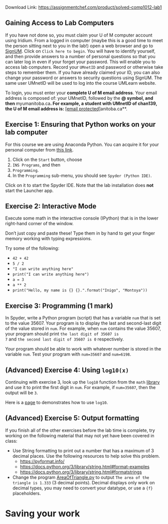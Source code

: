 Download Link: https://assignmentchef.com/product/solved-comp1012-lab1
<br>
<h2 id="exercise-0-gaining-access-to-lab-computers"> Gaining Access to Lab Computers</h2>

If you have not done so, you must claim your U of M computer account using Iridium. From a logged in computer (maybe this is a good time to meet the person sitting next to you in the lab!) open a web browser and go to <a href="http://signum.umanitoba.ca" target="_blank" rel="noopener">SignUM</a>. Click on <code>Click here to begin</code>. You will have to identify yourself, and then provide answers to a number of personal questions so that you can later log in even if your forget your password. This will enable you to access lab computers. Record your <code>UMnetID</code> and password or otherwise take steps to remember them. If you have already claimed your ID, you can also change your password or answers to security questions using SignUM. The same user UMnetID will be used to log into the course UMLearn website.

To login, you must enter your <strong>complete U of M email address</strong>. Your email address is composed of: your UMnetID, followed by the <strong><span class="citation" data-cites="*">@*</span>* symbol, and then </strong>myumanitoba.ca<strong>. For example, a student with UMnetID of chan139, the U of M email address is: </strong><a href="/cdn-cgi/l/email-protection" class="__cf_email__" data-cfemail="e7848f8689d6d4dea78a9e928a">[email protected]</a>anitoba.ca**.

<h2 id="exercise-1-ensuring-that-python-works-on-your-lab-computer">Exercise 1: Ensuring that Python works on your lab computer</h2>

For this course we are using Anaconda Python. You can acquire it for your personal computer from <a href="https://www.anaconda.com/download/" target="_blank" rel="noopener">this link</a>.

<ol type="1">

 <li>Click on the <code>Start</code> button, choose</li>

 <li><code>INS Programs</code>, and then</li>

 <li><code>Programming</code>.</li>

 <li>In the <code>Programming</code> sub-menu, you should see <code>Spyder (Python IDE)</code>.</li>

</ol>

Click on it to start the Spyder IDE. Note that the lab installation does <strong>not</strong> start the Launcher app.

<h2 id="exercise-2-interactive-mode">Exercise 2: Interactive Mode</h2>

Execute some math in the interactive console (IPython) that is in the lower right-hand corner of the window.

Don’t just copy and paste these! Type them in by hand to get your finger memory working with typing expressions.

Try some of the following:

<ul>

 <li><code>42 + 42</code></li>

 <li><code>5 / 2</code></li>

 <li><code>"I can write anything here"</code></li>

 <li><code>print("I can write anything here")</code></li>

 <li><code>a = 3</code></li>

 <li><code>a ** 2</code></li>

 <li><code>print("Hello, my name is {} {}.".format("Inigo", "Montoya"))</code></li>

</ul>

<h2 id="exercise-3-programming-1-mark">Exercise 3: Programming (1 mark)</h2>

In Spyder, write a Python program (script) that has a variable <code>num</code> that is set to the value 35607. Your program is to display the last and second-last digit of the value stored in <code>num</code>. For example, when <code>num</code> contains the value 35607, your program should print <code>the last digit of 35607 is 7</code> and <code>the second last digit of 35607 is 0</code> respectively.

Your program should be able to work with whatever number is stored in the variable <code>num</code>. Test your program with <code>num=35607</code> and <code>num=6198</code>.

<h2 id="advanced-exercise-4-using-log10x">(Advanced) Exercise 4: Using <code>log10(x)</code></h2>

Continuing with exercise 3, look up the <code>log10</code> function from the <code>math</code> <a href="https://docs.python.org/3.7/library/math.html">library</a> and use it to print the first digit in <code>num</code>. For example, if <code>num=35607</code>, then the output will be <code>3</code>.

Here is a <a href="https://www.tutorialspoint.com/python3/number_log10.htm">page</a> to demonstrates how to use <code>log10</code>.

<h2 id="advanced-exercise-5-output-formatting">(Advanced) Exercise 5: Output formatting</h2>

If you finish all of the other exercises before the lab time is complete, try working on the following material that may not yet have been covered in class:

<ul>

 <li>Use String formatting to print out a number that has a maximum of 3 decimal places. Use the following resources to help solve this problem.

  <ul>

   <li><a href="https://pyformat.info/" target="_blank" rel="noopener">https://pyformat.info/</a></li>

   <li><a href="https://docs.python.org/3/library/string.html#format-examples" target="_blank" rel="noopener">https://docs.python.org/3/library/string.html#format-examples</a></li>

   <li><a href="https://docs.python.org/3/library/string.html#formatstrings" target="_blank" rel="noopener">https://docs.python.org/3/library/string.html#formatstrings</a></li>

  </ul></li>

 <li>Change the program <a href="AreaOfTriangle.py">AreaOfTriangle.py</a> to output <code>The area of the triangle is 1.333</code> (3 decimal points). Decimal displays only work on decimal types, you may need to convert your datatype, or use a <code>{f}</code> placeholders.</li>

</ul>

<h1 id="saving-your-work">Saving your work</h1>